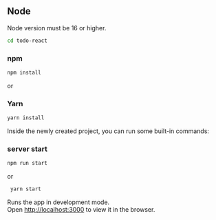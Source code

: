 

## Node

Node version must be 16 or higher.

```bash
cd todo-react
```

### npm

```bash
npm install
```
or

### Yarn

```bash
yarn install
```

Inside the newly created project, you can run some built-in commands:

### server start
```bash
npm run start
```

 or

 ```bash
  yarn start
```

Runs the app in development mode.<br>
Open [http://localhost:3000](http://localhost:3000) to view it in the browser.